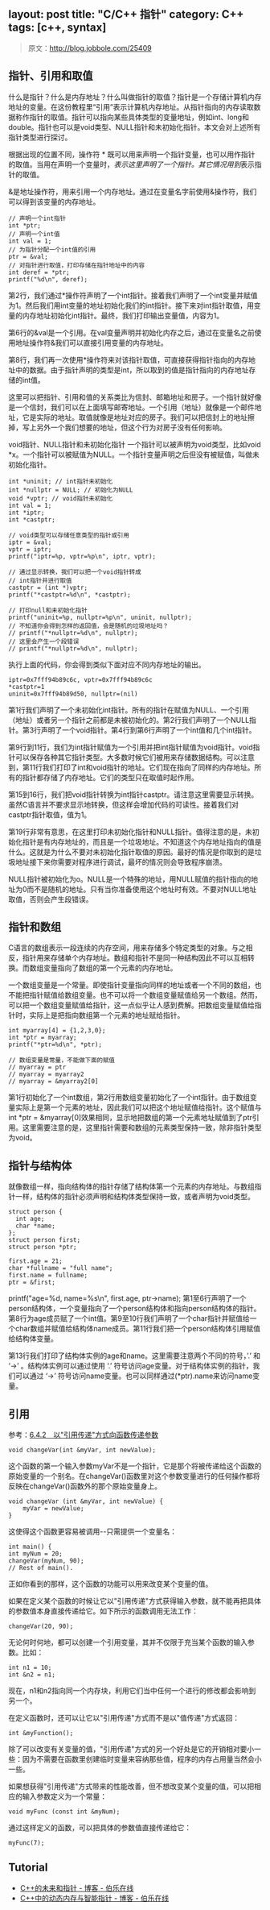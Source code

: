 layout: post
title: "C/C++ 指针"
category: C++
tags: [c++, syntax]
---

> 原文：http://blog.jobbole.com/25409

## 指针、引用和取值

什么是指针？什么是内存地址？什么叫做指针的取值？指针是一个存储计算机内存地址的变量。在这份教程里“引用”表示计算机内存地址。从指针指向的内存读取数据称作指针的取值。指针可以指向某些具体类型的变量地址，例如int、long和double。指针也可以是void类型、NULL指针和未初始化指针。本文会对上述所有指针类型进行探讨。

根据出现的位置不同，操作符 * 既可以用来声明一个指针变量，也可以用作指针的取值。当用在声明一个变量时，*表示这里声明了一个指针。其它情况用到*表示指针的取值。

&是地址操作符，用来引用一个内存地址。通过在变量名字前使用&操作符，我们可以得到该变量的内存地址。

    // 声明一个int指针
    int *ptr;
    // 声明一个int值
    int val = 1;
    // 为指针分配一个int值的引用
    ptr = &val;
    // 对指针进行取值，打印存储在指针地址中的内容
    int deref = *ptr;
    printf("%d\n", deref);

<!--more-->

第2行，我们通过*操作符声明了一个int指针。接着我们声明了一个int变量并赋值为1。然后我们用int变量的地址初始化我们的int指针。接下来对int指针取值，用变量的内存地址初始化int指针。最终，我们打印输出变量值，内容为1。

第6行的&val是一个引用。在val变量声明并初始化内存之后，通过在变量名之前使用地址操作符&我们可以直接引用变量的内存地址。

第8行，我们再一次使用*操作符来对该指针取值，可直接获得指针指向的内存地址中的数据。由于指针声明的类型是int，所以取到的值是指针指向的内存地址存储的int值。

这里可以把指针、引用和值的关系类比为信封、邮箱地址和房子。一个指针就好像是一个信封，我们可以在上面填写邮寄地址。一个引用（地址）就像是一个邮件地址，它是实际的地址。取值就像是地址对应的房子。我们可以把信封上的地址擦掉，写上另外一个我们想要的地址，但这个行为对房子没有任何影响。

void指针、NULL指针和未初始化指针
一个指针可以被声明为void类型，比如void *x。一个指针可以被赋值为NULL。一个指针变量声明之后但没有被赋值，叫做未初始化指针。

    int *uninit; // int指针未初始化
    int *nullptr = NULL; // 初始化为NULL
    void *vptr; // void指针未初始化
    int val = 1;
    int *iptr;
    int *castptr;
     
    // void类型可以存储任意类型的指针或引用
    iptr = &val;
    vptr = iptr;
    printf("iptr=%p, vptr=%p\n", iptr, vptr);
     
    // 通过显示转换，我们可以把一个void指针转成
    // int指针并进行取值
    castptr = (int *)vptr;
    printf("*castptr=%d\n", *castptr);
     
    // 打印null和未初始化指针
    printf("uninit=%p, nullptr=%p\n", uninit, nullptr);
    // 不知道你会得到怎样的返回值，会是随机的垃圾地址吗？
    // printf("*nullptr=%d\n", nullptr);
    // 这里会产生一个段错误
    // printf("*nullptr=%d\n", nullptr);

执行上面的代码，你会得到类似下面对应不同内存地址的输出。

    iptr=0x7fff94b89c6c, vptr=0x7fff94b89c6c
    *castptr=1
    uninit=0x7fff94b89d50, nullptr=(nil)

第1行我们声明了一个未初始化int指针。所有的指针在赋值为NULL、一个引用（地址）或者另一个指针之前都是未被初始化的。第2行我们声明了一个NULL指针。第3行声明了一个void指针。第4行到第6行声明了一个int值和几个int指针。

第9行到11行，我们为int指针赋值为一个引用并把int指针赋值为void指针。void指针可以保存各种其它指针类型。大多数时候它们被用来存储数据结构。可以注意到，第11行我们打印了int和void指针的地址。它们现在指向了同样的内存地址。所有的指针都存储了内存地址。它们的类型只在取值时起作用。

第15到16行，我们把void指针转换为int指针castptr。请注意这里需要显示转换。虽然C语言并不要求显示地转换，但这样会增加代码的可读性。接着我们对castptr指针取值，值为1。

第19行非常有意思，在这里打印未初始化指针和NULL指针。值得注意的是，未初始化指针是有内存地址的，而且是一个垃圾地址。不知道这个内存地址指向的值是什么。这就是为什么不要对未初始化指针取值的原因。最好的情况是你取到的是垃圾地址接下来你需要对程序进行调试，最坏的情况则会导致程序崩溃。

NULL指针被初始化为o。NULL是一个特殊的地址，用NULL赋值的指针指向的地址为0而不是随机的地址。只有当你准备使用这个地址时有效。不要对NULL地址取值，否则会产生段错误。

## 指针和数组

C语言的数组表示一段连续的内存空间，用来存储多个特定类型的对象。与之相反，指针用来存储单个内存地址。数组和指针不是同一种结构因此不可以互相转换。而数组变量指向了数组的第一个元素的内存地址。

一个数组变量是一个常量。即使指针变量指向同样的地址或者一个不同的数组，也不能把指针赋值给数组变量。也不可以将一个数组变量赋值给另一个数组。然而，可以把一个数组变量赋值给指针，这一点似乎让人感到费解。把数组变量赋值给指针时，实际上是把指向数组第一个元素的地址赋给指针。

    int myarray[4] = {1,2,3,0};
    int *ptr = myarray;
    printf("*ptr=%d\n", *ptr);
 
    // 数组变量是常量，不能做下面的赋值
    // myarray = ptr
    // myarray = myarray2
    // myarray = &myarray2[0]

第1行初始化了一个int数组，第2行用数组变量初始化了一个int指针。由于数组变量实际上是第一个元素的地址，因此我们可以把这个地址赋值给指针。这个赋值与int *ptr = &myarray[0]效果相同，显示地把数组的第一个元素地址赋值到了ptr引用。这里需要注意的是，这里指针需要和数组的元素类型保持一致，除非指针类型为void。

 

## 指针与结构体

就像数组一样，指向结构体的指针存储了结构体第一个元素的内存地址。与数组指针一样，结构体的指针必须声明和结构体类型保持一致，或者声明为void类型。

    struct person {
      int age;
      char *name;
    };
    struct person first;
    struct person *ptr;
     
    first.age = 21;
    char *fullname = "full name";
    first.name = fullname;
    ptr = &first;
 
printf("age=%d, name=%s\n", first.age, ptr->name);
第1至6行声明了一个person结构体，一个变量指向了一个person结构体和指向person结构体的指针。第8行为age成员赋了一个int值。第9至10行我们声明了一个char指针并赋值给一个char数组并赋值给结构体name成员。第11行我们把一个person结构体引用赋值给结构体变量。

第13行我们打印了结构体实例的age和name。这里需要注意两个不同的符号，’.’ 和 ‘->’ 。结构体实例可以通过使用 ‘.’ 符号访问age变量。对于结构体实例的指针，我们可以通过 ‘->’ 符号访问name变量。也可以同样通过(*ptr).name来访问name变量。

## 引用

参考：[6.4.2　以"引用传递"方式向函数传递参数](http://book.51cto.com/art/200906/128293.htm)

    void changeVar(int &myVar, int newValue);

这个函数的第一个输入参数myVar不是一个指针，它是那个将被传递给这个函数的原始变量的一个别名。在changeVar()函数里对这个参数变量进行的任何操作都将反映在changeVar()函数外的那个原始变量身上。

    
    void changeVar (int &myVar, int newValue) {
        myVar = newValue;
    }

<!--more-->

这使得这个函数更容易被调用--只需提供一个变量名：

    int main() {
    int myNum = 20;
    changeVar(myNum, 90);
    // Rest of main().

正如你看到的那样，这个函数的功能可以用来改变某个变量的值。

如果在定义某个函数的时候让它以"引用传递"方式获得输入参数，就不能再把具体的参数值本身直接传递给它。如下所示的函数调用无法工作：

    changeVar(20, 90);

无论何时何地，都可以创建一个引用变量，其并不仅限于充当某个函数的输入参数。比如：

    int n1 = 10;  
    int &n2 = n1; 

现在，n1和n2指向同一个内存块，利用它们当中任何一个进行的修改都会影响到另一个。

在定义函数时，还可以让它以"引用传递"方式而不是以"值传递"方式返回：

    int &myFunction(); 

除了可以改变有关变量的值，"引用传递"方式的另一个好处是它的开销相对要小一些：因为不需要在函数里创建临时变量来容纳那些值，程序的内存占用量当然会小一些。

如果想获得"引用传递"方式带来的性能改善，但不想改变某个变量的值，可以把相应的输入参数定义为一个常量：

    void myFunc (const int &myNum); 

通过这样定义的函数，可以把具体的参数值直接传递给它：

    myFunc(7); 

## Tutorial

- [C++的未来和指针 - 博客 - 伯乐在线](http://blog.jobbole.com/56312/)
- [C++中的动态内存与智能指针 - 博客 - 伯乐在线](http://blog.jobbole.com/56316/)
